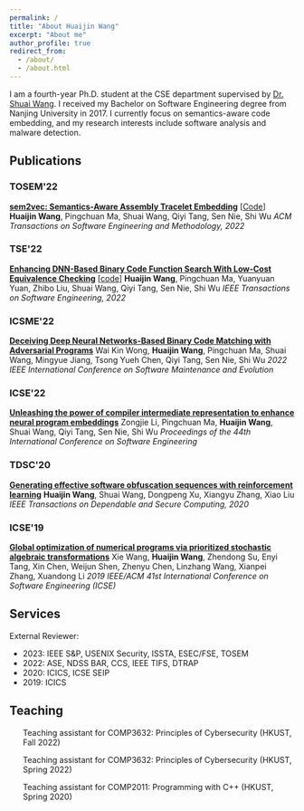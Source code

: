 ```yaml
---
permalink: /
title: "About Huaijin Wang"
excerpt: "About me"
author_profile: true
redirect_from: 
  - /about/
  - /about.html
---
```


I am a fourth-year Ph.D. student at the CSE department supervised by [Dr. Shuai Wang](https://www.cse.ust.hk/~shuaiw/). I received my Bachelor on Software Engineering degree from Nanjing University in 2017. I currently focus on semantics-aware code embedding, and my research interests include software analysis and malware detection.

Publications
------

### TOSEM'22
[**sem2vec: Semantics-Aware Assembly Tracelet Embedding**](https://dl.acm.org/doi/abs/10.1145/3569933) [[Code](https://github.com/sem2vec)]
**Huaijin Wang**, Pingchuan Ma, Shuai Wang, Qiyi Tang, Sen Nie, Shi Wu
*ACM Transactions on Software Engineering and Methodology, 2022*

### TSE'22
[**Enhancing DNN-Based Binary Code Function Search With Low-Cost Equivalence Checking**](https://ieeexplore.ieee.org/abstract/document/9707874/) [[code](https://github.com/computer-analysis/BinUSE)]
**Huaijin Wang**, Pingchuan Ma, Yuanyuan Yuan, Zhibo Liu, Shuai Wang, Qiyi Tang, Sen Nie, Shi Wu
*IEEE Transactions on Software Engineering, 2022*

### ICSME'22
[**Deceiving Deep Neural Networks-Based Binary Code Matching with Adversarial Programs**](https://ieeexplore.ieee.org/abstract/document/9978244/)
Wai Kin Wong, **Huaijin Wang**, Pingchuan Ma, Shuai Wang, Mingyue Jiang, Tsong Yueh Chen, Qiyi Tang, Sen Nie, Shi Wu
*2022 IEEE International Conference on Software Maintenance and Evolution*

### ICSE'22
[**Unleashing the power of compiler intermediate representation to enhance neural program embeddings**](https://arxiv.org/pdf/2204.09191)
Zongjie Li, Pingchuan Ma, **Huaijin Wang**, Shuai Wang, Qiyi Tang, Sen Nie, Shi Wu
*Proceedings of the 44th International Conference on Software Engineering*

### TDSC'20
[**Generating effective software obfuscation sequences with reinforcement learning**](https://ieeexplore.ieee.org/abstract/document/9275317/)
**Huaijin Wang**, Shuai Wang, Dongpeng Xu, Xiangyu Zhang, Xiao Liu
*IEEE Transactions on Dependable and Secure Computing, 2020*

### ICSE'19
[**Global optimization of numerical programs via prioritized stochastic algebraic transformations**](https://ieeexplore.ieee.org/abstract/document/8812093/)
Xie Wang, **Huaijin Wang**, Zhendong Su, Enyi Tang, Xin Chen, Weijun Shen, Zhenyu Chen, Linzhang Wang, Xianpei Zhang, Xuandong Li
*2019 IEEE/ACM 41st International Conference on Software Engineering (ICSE)*

Services
------
External Reviewer:
 - 2023: IEEE S&P, USENIX Security, ISSTA, ESEC/FSE, TOSEM
 - 2022: ASE, NDSS BAR, CCS, IEEE TIFS, DTRAP
 - 2020: ICICS, ICSE SEIP
 - 2019: ICICS

<!-- External Artifact Reviewer:
 - 2020: ICSE
 - 2019: SOSP -->

Teaching
------
  <ul>Teaching assistant for COMP3632: Principles of Cybersecurity (HKUST, Fall 2022)</ul>
  <ul>Teaching assistant for COMP3632: Principles of Cybersecurity (HKUST, Spring 2022)</ul>
  <ul>Teaching assistant for COMP2011: Programming with C++ (HKUST, Spring 2020)</ul>